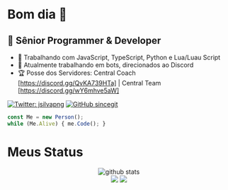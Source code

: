 <h1> Bom dia 👋 </h1>
<h2> 📌 Sênior Programmer & Developer </h2>

- 👜 Trabalhando com JavaScript, TypeScript, Python e Lua/Luau Script
- 🤖 Atualmente trabalhando em bots, direcionados ao Discord
- 🏆 Posse dos Servidores: Central Coach [https://discord.gg/QvKA739HTa] | Central Team [https://discord.gg/wY6mhve5aW]

[![Twitter: jsilvapng](https://img.shields.io/twitter/follow/jsilvapng?style=social)](https://twitter.com/jsilvapng)
[![GitHub sincegit](https://img.shields.io/github/followers/sincegit?label=follow&style=social)](https://github.com/sincegit)

```javascript
const Me = new Person();
while (Me.Alive) { me.Code(); }
```
<h1> Meus Status </h1>
<p  align="center">
  <img src="https://raw.githubusercontent.com/sincegit/mmphego/master/profile-summary-card-output/default/0-profile-details.svg" alt="github stats"></br>
  <img src="https://raw.githubusercontent.com/sincegit/mmphego/master/profile-summary-card-output/default/1-repos-per-language.svg">
  <img src="https://raw.githubusercontent.com/sincegit/mmphego/master/profile-summary-card-output/default/2-most-commit-language.svg"></br></p>

